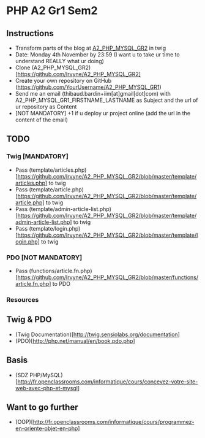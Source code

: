 # PHP A2 Gr1 Sem2

## Instructions

* Transform parts of the blog at [A2_PHP_MYSQL_GR2](https://github.com/Irvyne/A2_PHP_MYSQL_GR2) in twig
* Date: Monday 4th November by 23:59 (I want u to take ur time to understand REALLY what ur doing)
* Clone (A2_PHP_MYSQL_GR2)[https://github.com/Irvyne/A2_PHP_MYSQL_GR2]
* Create your own repository on GitHub (https://github.com/YourUsername/A2_PHP_MYSQL_GR1)
* Send me an email (thibaud.bardin+iim[at]gmail[dot]com) with A2_PHP_MYSQL_GR1_FIRSTNAME_LASTNAME as Subject and the url of ur repository as Content
* [NOT MANDATORY] +1 if u deploy ur project online (add the url in the content of the email)  

## TODO

### Twig [MANDATORY]

* Pass (template/articles.php)[https://github.com/Irvyne/A2_PHP_MYSQL_GR2/blob/master/template/articles.php] to twig 
* Pass (template/article.php)[https://github.com/Irvyne/A2_PHP_MYSQL_GR2/blob/master/template/article.php] to twig
* Pass (template/admin-article-list.php)[https://github.com/Irvyne/A2_PHP_MYSQL_GR2/blob/master/template/admin-article-list.php] to twig
* Pass (template/login.php)[https://github.com/Irvyne/A2_PHP_MYSQL_GR2/blob/master/template/login.php] to twig

### PDO [NOT MANDATORY]

* Pass (functions/article.fn.php)[https://github.com/Irvyne/A2_PHP_MYSQL_GR2/blob/master/functions/article.fn.php] to PDO

### Resources

## Twig & PDO

* (Twig Documentation)[http://twig.sensiolabs.org/documentation]
* (PDO)[http://php.net/manual/en/book.pdo.php]

## Basis

* (SDZ PHP/MySQL)[http://fr.openclassrooms.com/informatique/cours/concevez-votre-site-web-avec-php-et-mysql]

## Want to go further

* (OOP)[http://fr.openclassrooms.com/informatique/cours/programmez-en-oriente-objet-en-php]